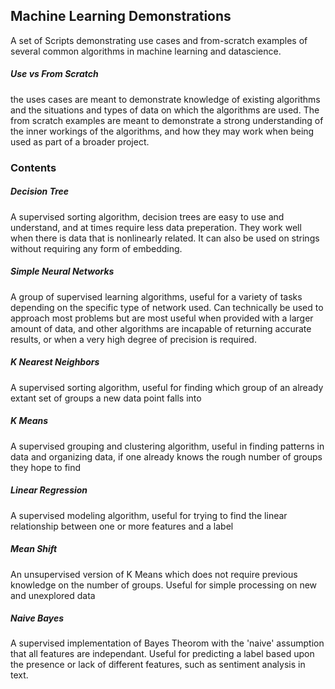 ## **Machine Learning Demonstrations**
A set of Scripts demonstrating use cases and from-scratch examples of several common algorithms in machine learning and datascience.
##### Use vs From Scratch
the uses cases are meant to demonstrate knowledge of existing algorithms and the situations and types of data on which the algorithms
are used.  The from scratch examples are meant to demonstrate a strong understanding of the inner workings of the algorithms, and
how they may work when being used as part of a broader project.
### Contents
##### Decision Tree
A supervised sorting algorithm, decision trees are easy to use and understand, and at times require less data preperation. They work
well when there is data that is nonlinearly related.  It can also be used on strings without requiring any form of embedding.
##### Simple Neural Networks
A group of supervised learning algorithms, useful for a variety of tasks depending on the specific type of network used.  Can technically be used to approach most problems but are most useful when provided with a larger amount of data, and other algorithms are incapable of returning accurate results, or when a very high degree of precision is required.
##### K Nearest Neighbors
A supervised sorting algorithm, useful for finding which group of an already extant set of groups a new data point falls into
##### K Means
A supervised grouping and clustering algorithm, useful in finding patterns in data and organizing data, if one already knows
the rough number of groups they hope to find
##### Linear Regression
A supervised modeling algorithm, useful for trying to find the linear relationship between one or more features and a label
##### Mean Shift
An unsupervised version of K Means which does not require previous knowledge on the number of groups. Useful for simple processing on
new and unexplored data
##### Naive Bayes
A supervised implementation of Bayes Theorom with the 'naive' assumption that all features are independant. Useful for predicting a label
based upon the presence or lack of different features, such as sentiment analysis in text.
